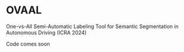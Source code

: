 # OVAAL
One-vs-All Semi-Automatic Labeling Tool for Semantic Segmentation in Autonomous Driving (ICRA 2024)

Code comes soon
